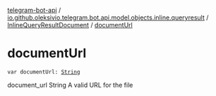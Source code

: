 [telegram-bot-api](../../index.md) / [io.github.oleksivio.telegram.bot.api.model.objects.inline.queryresult](../index.md) / [InlineQueryResultDocument](index.md) / [documentUrl](./document-url.md)

# documentUrl

`var documentUrl: `[`String`](https://kotlinlang.org/api/latest/jvm/stdlib/kotlin/-string/index.html)

document_url String A valid URL for the file

